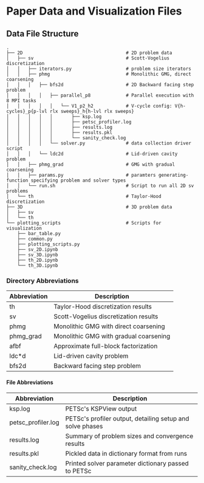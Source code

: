 # Paper Data and Visualization Files


## Data File Structure 
```
.
├── 2D                                      # 2D problem data
│   ├── sv                                  # Scott-Vogelius discretization
│   │   ├── iterators.py                    # problem size iterators
│   │   ├── phmg                            # Monolithic GMG, direct coarsening
│   │   │   ├── bfs2d                       # 2D Backward facing step problem
│   │   │   │   ├── parallel_p8             # Parallel execution with 8 MPI tasks
│   │   │   │   │   └── V1_p2_h2            # V-cycle config: V{h-cycles}_p{p-lvl rlx sweeps}_h{h-lvl rlx sweeps}
│   │   │   │   │       ├── ksp.log
│   │   │   │   │       ├── petsc_profiler.log
│   │   │   │   │       ├── results.log
│   │   │   │   │       ├── results.pkl
│   │   │   │   │       └── sanity_check.log
│   │   │   │   └── solver.py               # data collection driver script
│   │   │   └── ldc2d                       # Lid-driven cavity problem
│   │   ├── phmg_grad                       # GMG with gradual coarsening
│   │   ├── params.py                       # paramters generating-function specifying problem and solver types
│   │   └── run.sh                          # Script to run all 2D sv problems
│   └── th                                  # Taylor-Hood discretization
├── 3D                                      # 3D problem data
│   ├── sv
│   └── th
└── plotting_scripts                        # Scripts for visualization
    ├── bar_table.py
    ├── common.py
    ├── plotting_scripts.py
    ├── sv_2D.ipynb
    ├── sv_3D.ipynb
    ├── th_2D.ipynb
    └── th_3D.ipynb
```


### Directory Abbreviations

| Abbreviation | Description                                  |
|--------------|----------------------------------------------|
| th           | Taylor-Hood discretization results           |
| sv           | Scott-Vogelius discretization results        |
| phmg         | Monolithic GMG with direct coarsening        |
| phmg_grad    | Monolithic GMG with gradual coarsening       |
| afbf         | Approximate full-block factorization         |
| ldc*d        | Lid-driven cavity problem                    |
| bfs2d        | Backward facing step problem                 |

#### File Abbreviations

| Abbreviation         | Description                                           |
|----------------------|-------------------------------------------------------|
| ksp.log              | PETSc's KSPView output                                |
| petsc_profiler.log   | PETSc's profiler output, detailing setup and solve phases |
| results.log          | Summary of problem sizes and convergence results      |
| results.pkl          | Pickled data in dictionary format from runs           |
| sanity_check.log     | Printed solver parameter dictionary passed to PETSc   |


